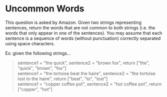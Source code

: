 # Uncommon Words

This question is asked by Amazon. Given two strings representing sentences, return the words that are not common to both strings (i.e. the words that only appear in one of the sentences). You may assume that each sentence is a sequence of words (without punctuation) correctly separated using space characters.


Ex: given the following strings...

> sentence1 = "the quick", sentence2 = "brown fox", return ["the", "quick", "brown", "fox"]<br>
> sentence1 = "the tortoise beat the haire", sentence2 = "the tortoise lost to the haire", return ["beat", "to", "lost"]<br>
> sentence1 = "copper coffee pot", sentence2 = "hot coffee pot", return ["copper", "hot"]
